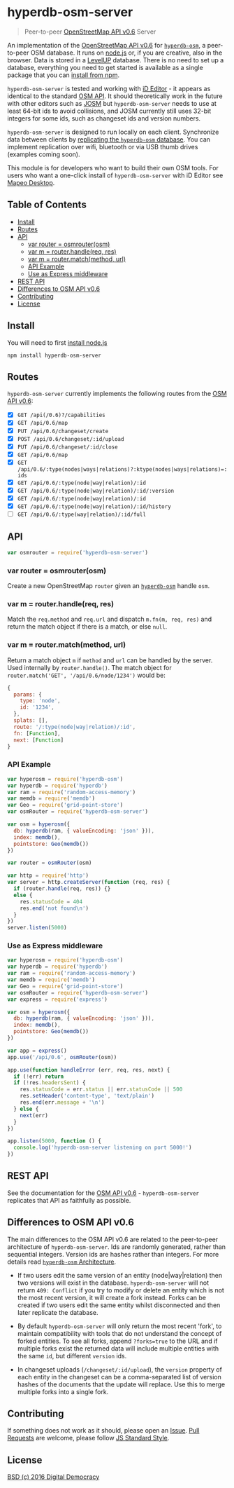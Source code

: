 # hyperdb-osm-server

> Peer-to-peer [OpenStreetMap API v0.6][1] Server

[1]: http://wiki.openstreetmap.org/wiki/API_v0.6

An implementation of the [OpenStreetMap API v0.6][1] for [`hyperdb-osm`](https://www.npmjs.com/package/hyperdb-osm), a peer-to-peer OSM database. It runs on [node.js](https://nodejs.org/) or, if you are creative, also in the browser. Data is stored in a [LevelUP](https://github.com/Level/levelup) database. There is no need to set up a database, everything you need to get started is available as a single package that you can [install from npm](#install).

`hyperdb-osm-server` is tested and working with [iD Editor](https://github.com/openstreetmap/iD) - it appears as identical to the standard [OSM API][1]. It should theoretically work in the future with other editors such as [JOSM](https://josm.openstreetmap.de) but `hyperdb-osm-server` needs to use at least 64-bit ids to avoid collisions, and JOSM currently still uses 32-bit integers for some ids, such as changeset ids and version numbers.

`hyperdb-osm-server` is designed to run locally on each client. Synchronize data between clients by [replicating the `hyperdb-osm` database](https://github.com/digidem/hyperdb-osm#replication). You can implement replication over wifi, bluetooth or via USB thumb drives (examples coming soon).

This module is for developers who want to build their own OSM tools. For users who want a one-click install of `hyperdb-osm-server` with iD Editor see [Mapeo Desktop](https://github.com/digidem/mapeo-desktop).

## Table of Contents

<!-- MarkdownTOC depth=3 -->

- [Install](#install)
- [Routes](#routes)
- [API](#api)
  - [var router = osmrouter\(osm\)](#var-router--osmrouterosm)
  - [var m = router.handle\(req, res\)](#var-m--routerhandlereq-res)
  - [var m = router.match\(method, url\)](#var-m--routermatchmethod-url)
  - [API Example](#api-example)
  - [Use as Express middleware](#use-as-express-middleware)
- [REST API](#rest-api)
- [Differences to OSM API v0.6](#differences-to-osm-api-v06)
- [Contributing](#contributing)
- [License](#license)

<!-- /MarkdownTOC -->

## Install

You will need to first [install node.js](https://nodejs.org/en/)

```
npm install hyperdb-osm-server
```

## Routes

`hyperdb-osm-server` currently implements the following routes from the [OSM API v0.6][1]:

- [x] `GET /api(/0.6)?/capabilities`
- [x] `GET /api/0.6/map`
- [x] `PUT /api/0.6/changeset/create`
- [x] `POST /api/0.6/changeset/:id/upload`
- [x] `PUT /api/0.6/changeset/:id/close`
- [x] `GET /api/0.6/map`
- [x] `GET /api/0.6/:type(nodes|ways|relations)?:ktype(nodes|ways|relations)=:ids`
- [x] `GET /api/0.6/:type(node|way|relation)/:id`
- [x] `GET /api/0.6/:type(node|way|relation)/:id/:version`
- [x] `GET /api/0.6/:type(node|way|relation)/:id`
- [x] `GET /api/0.6/:type(node|way|relation)/:id/history`
- [ ] `GET /api/0.6/:type(way|relation)/:id/full`

## API

``` js
var osmrouter = require('hyperdb-osm-server')
```

### var router = osmrouter(osm)

Create a new OpenStreetMap `router` given an
[`hyperdb-osm`](https://npmjs.com/package/hyperdb-osm) handle `osm`.

### var m = router.handle(req, res)

Match the `req.method` and `req.url` and dispatch `m.fn(m, req, res)` and return
the match object if there is a match, or else `null`.

### var m = router.match(method, url)

Return a match object `m` if `method` and `url` can be handled by the server.
Used internally by `router.handle()`.
The match object for `router.match('GET', '/api/0.6/node/1234')` would be:

```js
{
  params: {
    type: 'node',
    id: '1234',
  },
  splats: [],
  route: '/:type(node|way|relation)/:id',
  fn: [Function],
  next: [Function]
}
```

### API Example

```js
var hyperosm = require('hyperdb-osm')
var hyperdb = require('hyperdb')
var ram = require('random-access-memory')
var memdb = require('memdb')
var Geo = require('grid-point-store')
var osmRouter = require('hyperdb-osm-server')

var osm = hyperosm({
  db: hyperdb(ram, { valueEncoding: 'json' })),
  index: memdb(),
  pointstore: Geo(memdb())
})

var router = osmRouter(osm)

var http = require('http')
var server = http.createServer(function (req, res) {
  if (router.handle(req, res)) {}
  else {
    res.statusCode = 404
    res.end('not found\n')
  }
})
server.listen(5000)
```

### Use as Express middleware

```js
var hyperosm = require('hyperdb-osm')
var hyperdb = require('hyperdb')
var ram = require('random-access-memory')
var memdb = require('memdb')
var Geo = require('grid-point-store')
var osmRouter = require('hyperdb-osm-server')
var express = require('express')

var osm = hyperosm({
  db: hyperdb(ram, { valueEncoding: 'json' })),
  index: memdb(),
  pointstore: Geo(memdb())
})

var app = express()
app.use('/api/0.6', osmRouter(osm))

app.use(function handleError (err, req, res, next) {
  if (!err) return
  if (!res.headersSent) {
    res.statusCode = err.status || err.statusCode || 500
    res.setHeader('content-type', 'text/plain')
    res.end(err.message + '\n')
  } else {
    next(err)
  }
})

app.listen(5000, function () {
  console.log('hyperdb-osm-server listening on port 5000!')
})
```

## REST API

See the documentation for the [OSM API v0.6][1] - `hyperdb-osm-server` replicates that API as faithfully as possible.

## Differences to OSM API v0.6

The main differences to the OSM API v0.6 are related to the peer-to-peer architecture of `hyperdb-osm-server`. Ids are randomly generated, rather than sequential integers. Version ids are hashes rather than integers. For more details read [`hyperdb-osm` Architecture](https://github.com/digidem/hyperdb-osm/blob/master/doc/architecture.markdown).

- If two users edit the same version of an entity (node|way|relation) then two versions will exist in the database. `hyperdb-osm-server` will not return `409: Conflict` if you try to modify or delete an entity which is not the most recent version, it will create a fork instead. Forks can be created if two users edit the same entity whilst disconnected and then later replicate the database.

- By default `hyperdb-osm-server` will only return the most recent 'fork', to maintain compatibility with tools that do not understand the concept of forked entities. To see all forks, append `?forks=true` to the URL and if multiple forks exist the returned data will include multiple entities with the same `id`, but different `version` ids.

- In changeset uploads (`/changeset/:id/upload`), the `version` property of each entity in the changeset
can be a comma-separated list of version hashes of the documents that the update will replace.
Use this to merge multiple forks into a single fork.

## Contributing

If something does not work as it should, please open an [Issue](/issues). [Pull Requests](/pulls) are welcome, please follow [JS Standard Style](http://standardjs.com/).

## License

[BSD (c) 2016 Digital Democracy](/LICENSE)
